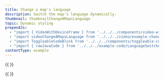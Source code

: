 ```yaml
---
title: Change a map's language
description: Switch the map's language dynamically.
thumbnail: thumbnailChangeAMapsLanguage
topic: Dynamic styling
prependJs:
  - "import { VideoWithDeviceFrame } from '../../../components/video-with-device-frame'"
  - "import videoChangeAMapsLanguage from '../../../video/example-changeamapslanguage.mp4'"
  - "import ToggleableCodeBlock from '../../../components/toggleable-code-block'"
  - "import { rawJavaCode } from '../../../example-code/LanguageSwitchActivity.js'"
contentType: example
---
```


{{
  <VideoWithDeviceFrame
    videoFile={videoChangeAMapsLanguage}
    rotation="horizontal"
    device="pixel-2"
  />
}}


<!-- Any notes about this example would go here.  -->

{{
  <ToggleableCodeBlock
    java={rawJavaCode}
  />
}}
